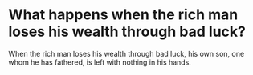 # What happens when the rich man loses his wealth through bad luck?

When the rich man loses his wealth through bad luck, his own son, one whom he has fathered, is left with nothing in his hands.
